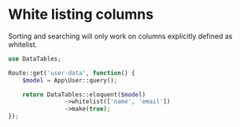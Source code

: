 # White listing columns

Sorting and searching will only work on columns explicitly defined as whitelist.

```php
use DataTables;

Route::get('user-data', function() {
	$model = App\User::query();

	return DataTables::eloquent($model)
				->whitelist(['name', 'email'])
				->make(true);
});
```
